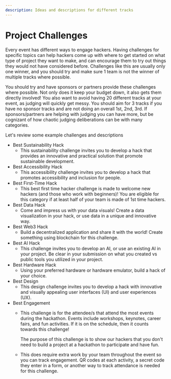 ```yaml
---
description: Ideas and descriptions for different tracks
---
```


# Project Challenges

Every event has different ways to engage hackers. Having challenges for specific topics can help hackers come up with where to get started on what type of project they want to make, and can encourage them to try out things they would not have considered before. Challenges like this are usually only one winner, and you should try and make sure 1 team is not the winner of multiple tracks where possible.&#x20;

You should try and have sponsors or partners provide these challenges where possible. Not only does it keep your budget down, it also gets them directly involved! You also want to avoid having 20 different tracks at your event, as judging will quickly get messy. You should aim for 3 tracks if you have no sponsor tracks and are not doing an overall 1st, 2nd, 3rd. If sponsors/partners are helping with judging you can have more, but be cognizant of how chaotic judging deliberations can be with many categories.&#x20;

Let's review some example challenges and descriptions

* Best Sustainability Hack
  * This sustainability challenge invites you to develop a hack that provides an innovative and practical solution that promote sustainable development.
* Best Accessibility Hack
  * This accessibility challenge invites you to develop a hack that promotes accessibility and inclusion for people.
* Best First-Time Hack
  * This best first time hacker challenge is made to welcome new hackers (and those who work with beginners)! You are eligible for this category if at least half of your team is made of 1st time hackers.
* Best Data Hack
  * Come and impress us with your data visuals! Create a data visualization in your hack, or use data in a unique and innovative way.&#x20;
* Best Web3 Hack
  * Build a decentralized application and share it with the world! Create something using blockchain for this challenge.&#x20;
* Best AI Hack
  * This challenge invites you to develop an AI, or use an existing AI in your project. Be clear in your submission on what you created vs public tools you utilized in your project.
* Best Hardware Hack
  * Using your preferred hardware or hardware emulator, build a hack of your choice.&#x20;
* Best Design
  * This design challenge invites you to develop a hack with innovative and visually appealing user interfaces (UI) and user experiences (UX).
* Best Engagement
  *   This challenge is for the attendee/s that attend the most events during the hackathon. Events include workshops, keynotes, career fairs, and fun activities. If it is on the schedule, then it counts towards this challenge!

      The purpose of this challenge is to show our hackers that you don't need to build a project at a hackathon to participate and have fun.
  * This does require extra work by your team throughout the event so you can track engagement. QR codes at each activity, a secret code they enter in a form, or another way to track attendance is needed for this challenge.&#x20;
